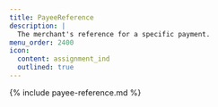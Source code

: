 ```yaml
---
title: PayeeReference
description: |
  The merchant's reference for a specific payment.
menu_order: 2400
icon:
  content: assignment_ind
  outlined: true
---
```


{% include payee-reference.md %}
